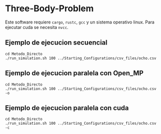# Three-Body-Problem
Este software requiere `cargo`, `rustc`, `gcc` y un sistema operativo linux.
Para ejecutar cuda se necesita `nvcc`.

## Ejemplo de ejecucion secuencial
    cd Metodo_Directo
    ./run_simulation.sh 100 ../Starting_Configurations/csv_files/ocho.csv

## Ejemplo de ejecucion paralela con Open_MP
    cd Metodo_Directo
    ./run_simulation.sh 100 ../Starting_Configurations/csv_files/ocho.csv -o

## Ejemplo de ejecucion paralela con cuda
    cd Metodo_Directo
    ./run_simulation.sh 100 ../Starting_Configurations/csv_files/ocho.csv -c





